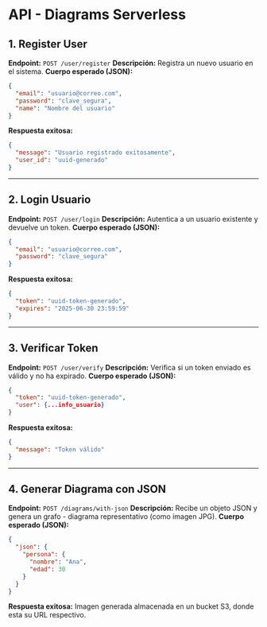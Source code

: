 # API - Diagrams Serverless

## 1. Register User

**Endpoint:** `POST /user/register`
**Descripción:** Registra un nuevo usuario en el sistema.
**Cuerpo esperado (JSON):**

```json
{
  "email": "usuario@correo.com",
  "password": "clave_segura",
  "name": "Nombre del usuario"
}
```

**Respuesta exitosa:**

```json
{
  "message": "Usuario registrado exitosamente",
  "user_id": "uuid-generado"
}
```

---

## 2. Login Usuario

**Endpoint:** `POST /user/login`
**Descripción:** Autentica a un usuario existente y devuelve un token.
**Cuerpo esperado (JSON):**

```json
{
  "email": "usuario@correo.com",
  "password": "clave_segura"
}
```

**Respuesta exitosa:**

```json
{
  "token": "uuid-token-generado",
  "expires": "2025-06-30 23:59:59"
}
```

---

## 3. Verificar Token

**Endpoint:** `POST /user/verify`
**Descripción:** Verifica si un token enviado es válido y no ha expirado.
**Cuerpo esperado (JSON):**

```json
{
  "token": "uuid-token-generado",
  "user": {...info_usuario}
}
```

**Respuesta exitosa:**

```json
{
  "message": "Token válido"
}
```

---

## 4. Generar Diagrama con JSON

**Endpoint:** `POST /diagrams/with-json`
**Descripción:** Recibe un objeto JSON y genera un grafo - diagrama representativo (como imagen JPG).
**Cuerpo esperado (JSON):**

```json
{
  "json": {
    "persona": {
      "nombre": "Ana",
      "edad": 30
    }
  }
}
```

**Respuesta exitosa:**
Imagen generada almacenada en un bucket S3, donde esta su URL respectivo.
